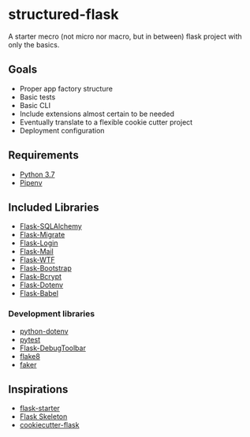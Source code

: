 structured-flask
================

A starter mecro (not micro nor macro, but in between) flask project with only the basics.

Goals
-----

- Proper app factory structure
- Basic tests
- Basic CLI
- Include extensions almost certain to be needed
- Eventually translate to a flexible cookie cutter project
- Deployment configuration

Requirements
------------

- [Python 3.7](http://www.python.org)
- [Pipenv](https://docs.pipenv.org)

Included Libraries
------------------

- [Flask-SQLAlchemy](https://www.sqlalchemy.org)
- [Flask-Migrate](https://flask-migrate.readthedocs.io/en/latest/)
- [Flask-Login](https://flask-login.readthedocs.io/en/latest/)
- [Flask-Mail](https://pythonhosted.org/flask-mail/)
- [Flask-WTF](https://flask-wtf.readthedocs.io/en/stable/)
- [Flask-Bootstrap](https://pythonhosted.org/Flask-Bootstrap/)
- [Flask-Bcrypt](https://flask-bcrypt.readthedocs.io/en/latest/)
- [Flask-Dotenv](https://github.com/grauwoelfchen/flask-dotenv/)
- [Flask-Babel](https://pythonhosted.org/Flask-Babel/)

### Development libraries

- [python-dotenv](https://github.com/theskumar/python-dotenv)
- [pytest](https://pytest.org)
- [Flask-DebugToolbar](https://flask-debugtoolbar.readthedocs.io/en/latest/)
- [flake8](http://flake8.pycqa.org/en/latest/)
- [faker](https://faker.readthedocs.io/en/master/)

Inspirations
------------

- [flask-starter](https://github.com/carc1n0gen/flask-starter)
- [Flask Skeleton](https://github.com/realpython/cookiecutter-flask-skeleton)
- [cookiecutter-flask](https://github.com/wdm0006/cookiecutter-flask)

